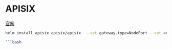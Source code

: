# APISIX

[官网](https://apisix.apache.org/zh/docs/helm-chart/apisix)

```bash
helm install apisix apisix/apisix  --set gateway.type=NodePort --set admin.allow.ipList="{0.0.0.0/0}"  -n apisix --create-namespace

```bash
